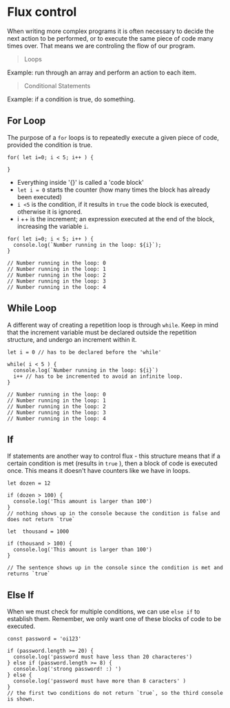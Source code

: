 # Flux control

When writing more complex programs it is often necessary to decide the next action to be performed, or to execute the same piece of code many times over. That means we are controling the flow of our program.


> Loops

Example: run through an array and perform an action to each item.

> Conditional Statements 

Example: if a condition is true, do something.

## For Loop

The purpose of a `for` loops is to repeatedly execute a given piece of code, provided the condition is true.

```
for( let i=0; i < 5; i++ ) {

}
```
* Everything inside '{}' is called a 'code block'
* `let i = 0`  starts the counter (how many times the block has already been executed)
* `i <5` is the condition, if it results in `true` the  code block is executed, otherwise it is ignored.
* i ++ is the increment; an expression executed at the end of the block, increasing the variable `i`.

```
for( let i=0; i < 5; i++ ) {
  console.log(`Number running in the loop: ${i}`);
}

// Number running in the loop: 0
// Number running in the loop: 1
// Number running in the loop: 2
// Number running in the loop: 3
// Number running in the loop: 4

```


## While Loop

A different way of creating a repetition loop is through `while`. Keep in mind that the increment variable must be declared outside the repetition structure, and undergo an increment within it.

```
let i = 0 // has to be declared before the 'while'

while( i < 5 ) {
  console.log(`Number running in the loop: ${i}`)
  i++ // has to be incremented to avoid an infinite loop.
}

// Number running in the loop: 0
// Number running in the loop: 1
// Number running in the loop: 2
// Number running in the loop: 3
// Number running in the loop: 4

```


## If

If statements are another way to control flux - this structure means that if a certain condition is met (results in `true` ), then a block of code is executed once. This means it doesn't have counters like we have in loops. 

```
let dozen = 12

if (dozen > 100) {
  console.log('This amount is larger than 100')
}
// nothing shows up in the console because the condition is false and does not return `true`

let  thousand = 1000

if (thousand > 100) {
  console.log('This amount is larger than 100')
}

// The sentence shows up in the console since the condition is met and returns `true`

```



## Else If

When we must check for multiple conditions, we can use `else if` to establish them. Remember, we only want one of these blocks of code to be executed.

```
const password = 'oi123'

if (password.length >= 20) {
  console.log('password must have less than 20 characteres')
} else if (password.length >= 8) {
  console.log('strong password! :) ')
} else {
  console.log('password must have more than 8 caracters' )
}
// the first two conditions do not return `true`, so the third console is shown.

```
